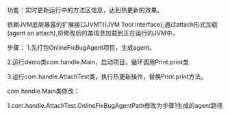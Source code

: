 功能：实时更新运行中的方法区信息，达到热更新的效果。

依赖JVM底层暴露的扩展接口JVMTI(JVM Tool Interface),通过attach形式加载(agent on attach),将修改后的类信息加载到正在运行的JVM中。

步骤：
1.先打包OnlineFixBugAgent项目，生成agent。

2.运行demo类com.handle.Main，启动项目，循环调用Print.print类

3.运行com.handle.AttachTest类，执行热更新操作，替换Print.print方法。

com.handle.Main类修改：

1.com.handle.AttachTest.OnlineFixBugAgentPath修改为步骤1生成的agent路径
